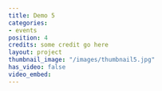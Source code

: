 ```yaml
---
title: Demo 5
categories:
- events
position: 4
credits: some credit go here
layout: project
thumbnail_image: "/images/thumbnail5.jpg"
has_video: false
video_embed: 
---
```

